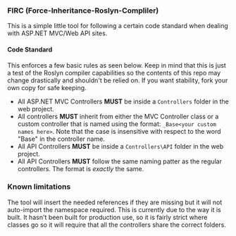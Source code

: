 ### FIRC (Force-Inheritance-Roslyn-Compliler)

This is a simple little tool for following a certain code standard when dealing with ASP.NET MVC/Web API sites.

#### Code Standard

This enforces a few basic rules as seen below. Keep in mind that this is just a test of the Roslyn compiler capabilities
so the contents of this repo may change drastically and shouldn't be relied on. If you want stability, fork your own
copy for safe keeping.

  - All ASP.NET MVC Controllers **MUST** be inside a `Controllers` folder in the web project.
  - All controllers **MUST** inherit from either the MVC Controller class or a custom controller that is named
  using the format: `_Base<your custom names here>`. Note that the case is insensitive with respect to the word "Base" in the
  controller name.
  - All API Controllers **MUST** be inside a `Controllers\API` folder in the web project.
  - All API Controllers **MUST** follow the same naming patter as the regular controllers. The format is *exactly* the same.

### Known limitations

The tool will insert the needed references if they are missing but it will not auto-import the namespace required. This is currently
due to the way it is built. It hasn't been built for production use, so it is fairly strict where classes go so it will require that
all the controllers share the correct folders.
